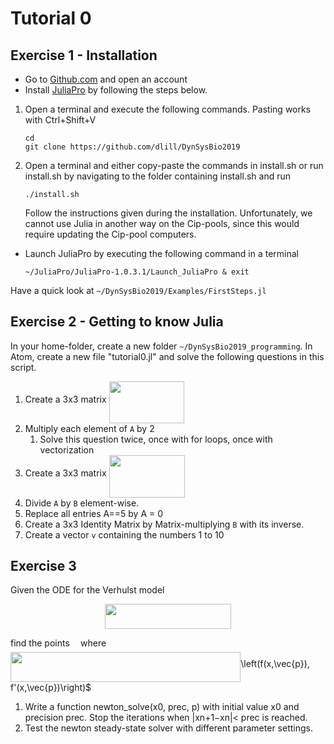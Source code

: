 # Tutorial 0

## Exercise 1 - Installation

* Go to [Github.com](https://www.github.com) and open an account
* Install [JuliaPro](https://juliacomputing.com/products/juliapro.html) by following the steps below.

1. Open a terminal and execute the following commands. Pasting works with Ctrl+Shift+V

    ```
    cd
    git clone https://github.com/dlill/DynSysBio2019
    ```

1. Open a terminal and either copy-paste the commands in install.sh or
run install.sh by navigating to the folder containing install.sh and run

    ```
    ./install.sh
    ```

    Follow the instructions given during the installation.
    Unfortunately, we cannot use Julia in another way on the Cip-pools, since this would require updating the Cip-pool computers.

* Launch JuliaPro by executing the following command in a terminal

    ```
    ~/JuliaPro/JuliaPro-1.0.3.1/Launch_JuliaPro & exit
    ```

Have a quick look at `~/DynSysBio2019/Examples/FirstSteps.jl`

## Exercise 2 - Getting to know Julia

In your home-folder, create a new folder `~/DynSysBio2019_programming`.
In Atom, create a new file "tutorial0.jl" and solve the following questions in this script.


1. Create a 3x3 matrix <img src="/Exercises/tex/5b4f8bcfe91b62204611205be29f473f.svg?invert_in_darkmode&sanitize=true" align=middle width=120.54794564999999pt height=67.39784699999998pt/>
1. Multiply each element of `A` by 2
    1. Solve this question twice, once with for loops, once with vectorization
1. Create a 3x3 matrix <img src="/Exercises/tex/a8f0d8389c6ebd93ef0e47b7ce074856.svg?invert_in_darkmode&sanitize=true" align=middle width=121.51255214999998pt height=67.39784699999998pt/>
1. Divide `A` by `B` element-wise.
1. Replace all entries A==5 by A = 0
1. Create a 3x3 Identity Matrix by Matrix-multiplying `B` with its inverse.
1. Create a vector `v` containing the numbers 1 to 10

## Exercise 3

Given the ODE for the Verhulst model

<p align="center"><img src="/Exercises/tex/c55c49c2be5f67ef7b340d2eb1a55ef6.svg?invert_in_darkmode&sanitize=true" align=middle width=201.53053799999998pt height=39.452455349999994pt/></p>

find the points <img src="/Exercises/tex/33717a96ef162d4ca3780ca7d161f7ad.svg?invert_in_darkmode&sanitize=true" align=middle width=9.39498779999999pt height=18.666631500000015pt/> where <img src="/Exercises/tex/1382285b79c805c5cadab8b26d01d148.svg?invert_in_darkmode&sanitize=true" align=middle width=368.27161799999993pt height=47.67123240000001pt/>\left(f(x,\vec{p}), f'(x,\vec{p})\right)$

1. Write a function newton_solve(x0, prec, p) with initial value x0 and precision prec. Stop the iterations when |xn+1−xn|< prec is reached.
1. Test the newton steady-state solver with different parameter settings.
